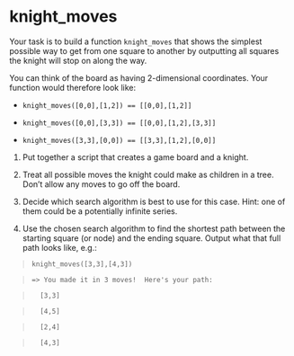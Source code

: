 # knight_moves

Your task is to build a function `knight_moves` that shows the simplest possible way to get from one square to another by outputting all squares the knight will stop on along the way.

You can think of the board as having 2-dimensional coordinates. Your function would therefore look like:

* `knight_moves([0,0],[1,2]) == [[0,0],[1,2]]`

* `knight_moves([0,0],[3,3]) == [[0,0],[1,2],[3,3]]`

* `knight_moves([3,3],[0,0]) == [[3,3],[1,2],[0,0]]`

1. Put together a script that creates a game board and a knight.

2. Treat all possible moves the knight could make as children in a tree. Don’t allow any moves to go off the board.

3. Decide which search algorithm is best to use for this case. Hint: one of them could be a potentially infinite series.

4. Use the chosen search algorithm to find the shortest path between the starting square (or node) and the ending square. Output what that full path looks like, e.g.:

  >   `knight_moves([3,3],[4,3])`

  >   `=> You made it in 3 moves!  Here's your path:`

  >   `  [3,3]`

  >   `  [4,5]`

  >   `  [2,4]`

  >   `  [4,3]`
